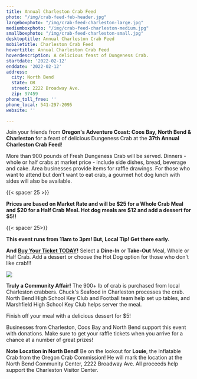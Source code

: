 ```yaml
---
title: Annual Charleston Crab Feed
photo: "/img/crab-feed-feb-header.jpg"
largeboxphoto: "/img/crab-feed-charleston-large.jpg"
mediumboxphoto: "/img/crab-feed-charleston-medium.jpg"
smallboxphoto: "/img/crab-feed-charleston-small.jpg"
desktoptitle: Annual Charleston Crab Feed
mobiletitle: Charleston Crab Feed
hovertitle: Annual Charleston Crab Feed
hoverdescription: A delicious feast of Dungeness Crab.
startdate: '2022-02-12'
enddate: '2022-02-12'
address:
  city: North Bend
  state: OR
  street: 2222 Broadway Ave.
  zip: 97459
phone_toll_free: ''
phone_local: 541-297-2095
website: ''

---
```

Join your friends from **Oregon's Adventure Coast: Coos Bay, North Bend & Charleston** for a feast of delicious Dungeness Crab at the **37th Annual Charleston Crab Feed**!

More than 900 pounds of Fresh Dungeness Crab will be served. Dinners - whole or half crabs at market price - include side dishes, bread, beverage and cake. Area businesses provide items for raffle drawings. For those who want to attend but don't want to eat crab, a gourmet hot dog lunch with sides will also be available.

{{< spacer 25 >}}

**Prices are based on Market Rate and will be $25 for a Whole Crab Meal and $20 for a Half Crab Meal. Hot dog meals are $12 and add a dessert for $5!!**

{{< spacer 25>}}

**This event runs from 11am to 3pm!  But, Local Tip! Get there early.** 

**And** [**Buy Your Ticket TODAY**](https://www.eventbrite.com/e/37th-annual-charleston-crab-feed-tickets-228598854327)**!** Select a **Dine-In** or **Take-Out** Meal, Whole or Half Crab. Add a dessert or choose the Hot Dog option for those who don't like crab!!!

![](/img/crabs-charters.jpg)

**Truly a Community Affair!** The 900+ lb of crab is purchased from local Charleston crabbers. Chuck's Seafood in Charleston processes the crab.  North Bend High School Key Club and Football team help set up tables, and Marshfield High School Key Club helps server the meal.

Finish off your meal with a delicious dessert for $5!

Businesses from Charleston, Coos Bay and North Bend support this event with donations. Make sure to get your raffle tickets when you arrive for a chance at a number of great prizes!

**Note Location in North Bend!** Be on the lookout for **Louie**, the Inflatable Crab from the Oregon Crab Commission! He will mark the location at the North Bend Community Center, 2222 Broadway Ave. All proceeds help support the Charleston Visitor Center.